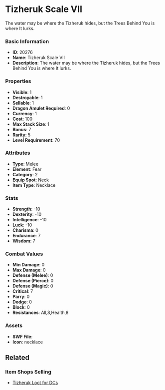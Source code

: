 # Tizheruk Scale VII

The water may be where the Tizheruk hides, but the Trees Behind You is where It lurks.

### Basic Information

- **ID**: 20276
- **Name**: Tizheruk Scale VII
- **Description**: The water may be where the Tizheruk hides, but the Trees Behind You is where It lurks.

### Properties

- **Visible**: 1
- **Destroyable**: 1
- **Sellable**: 1
- **Dragon Amulet Required**: 0
- **Currency**: 1
- **Cost**: 100
- **Max Stack Size**: 1
- **Bonus**: 7
- **Rarity**: 5
- **Level Requirement**: 70

### Attributes

- **Type**: Melee
- **Element**: Fear
- **Category**: 2
- **Equip Spot**: Neck
- **Item Type**: Necklace

### Stats

- **Strength**: -10
- **Dexterity**: -10
- **Intelligence**: -10
- **Luck**: -10
- **Charisma**: 0
- **Endurance**: 7
- **Wisdom**: 7

### Combat Values

- **Min Damage**: 0
- **Max Damage**: 0
- **Defense (Melee)**: 0
- **Defense (Pierce)**: 0
- **Defense (Magic)**: 0
- **Critical**: 7
- **Parry**: 0
- **Dodge**: 0
- **Block**: 0
- **Resistances**: All,8,Health,8

### Assets

- **SWF File**: 
- **Icon**: necklace

## Related

### Item Shops Selling

- [Tizheruk Loot for DCs](../item-shops/705-tizheruk-loot-for-dcs.md)

